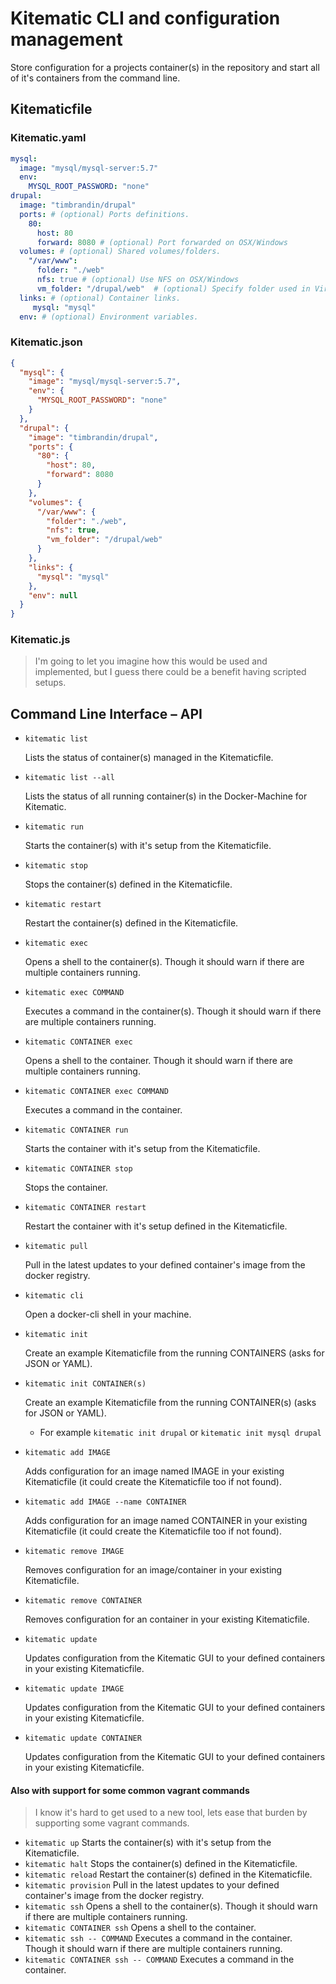 # Kitematic CLI and configuration management

Store configuration for a projects container(s) in the repository and start all of it's containers from the command line.

## Kitematicfile

### Kitematic.yaml
```yaml
mysql:
  image: "mysql/mysql-server:5.7"
  env:
    MYSQL_ROOT_PASSWORD: "none"
drupal:
  image: "timbrandin/drupal"
  ports: # (optional) Ports definitions.
    80:
      host: 80
      forward: 8080 # (optional) Port forwarded on OSX/Windows
  volumes: # (optional) Shared volumes/folders.
    "/var/www":
      folder: "./web"
      nfs: true # (optional) Use NFS on OSX/Windows
      vm_folder: "/drupal/web"  # (optional) Specify folder used in Virtual Machine on OSX/Windows
  links: # (optional) Container links.
     mysql: "mysql"
  env: # (optional) Environment variables.
```

### Kitematic.json
```json
{
  "mysql": {
    "image": "mysql/mysql-server:5.7",
    "env": {
      "MYSQL_ROOT_PASSWORD": "none"
    }
  },
  "drupal": {
    "image": "timbrandin/drupal",
    "ports": {
      "80": {
        "host": 80,
        "forward": 8080
      }
    },
    "volumes": {
      "/var/www": {
        "folder": "./web",
        "nfs": true,
        "vm_folder": "/drupal/web"
      }
    },
    "links": {
      "mysql": "mysql"
    },
    "env": null
  }
}
```

### Kitematic.js

> I'm going to let you imagine how this would be used and implemented, but I guess there could be a benefit having scripted setups.

## Command Line Interface – API

* `kitematic list`

  Lists the status of container(s) managed in the Kitematicfile.

* `kitematic list --all`

  Lists the status of all running container(s) in the Docker-Machine for Kitematic.

* `kitematic run`

  Starts the container(s) with it's setup from the Kitematicfile.

* `kitematic stop`

  Stops the container(s) defined in the Kitematicfile.

* `kitematic restart`

  Restart the container(s) defined in the Kitematicfile.

* `kitematic exec`

  Opens a shell to the container(s). Though it should warn if there are multiple containers running.

* `kitematic exec COMMAND`

  Executes a command in the container(s). Though it should warn if there are multiple containers running.

* `kitematic CONTAINER exec`

  Opens a shell to the container. Though it should warn if there are multiple containers running.

* `kitematic CONTAINER exec COMMAND`

  Executes a command in the container.

* `kitematic CONTAINER run`

  Starts the container with it's setup from the Kitematicfile.

* `kitematic CONTAINER stop`

  Stops the container.

* `kitematic CONTAINER restart`

  Restart the container with it's setup defined in the Kitematicfile.

* `kitematic pull`

  Pull in the latest updates to your defined container's image from the docker registry.

* `kitematic cli`

  Open a docker-cli shell in your machine.

* `kitematic init`

  Create an example Kitematicfile from the running CONTAINERS (asks for JSON or YAML).

* `kitematic init CONTAINER(s)`

  Create an example Kitematicfile from the running CONTAINER(s) (asks for JSON or YAML).
  * For example `kitematic init drupal` or `kitematic init mysql drupal`

* `kitematic add IMAGE`

  Adds configuration for an image named IMAGE in your existing Kitematicfile (it could create the Kitematicfile too if not found).

* `kitematic add IMAGE --name CONTAINER`

  Adds configuration for an image named CONTAINER in your existing Kitematicfile (it could create the Kitematicfile too if not found).

* `kitematic remove IMAGE`

  Removes configuration for an image/container in your existing Kitematicfile.

* `kitematic remove CONTAINER`

  Removes configuration for an container in your existing Kitematicfile.

* `kitematic update`

  Updates configuration from the Kitematic GUI to your defined containers in your existing Kitematicfile.

* `kitematic update IMAGE`

  Updates configuration from the Kitematic GUI to your defined containers in your existing Kitematicfile.

* `kitematic update CONTAINER`

  Updates configuration from the Kitematic GUI to your defined containers in your existing Kitematicfile.

#### Also with support for some common vagrant commands

> I know it's hard to get used to a new tool, lets ease that burden by supporting some vagrant commands.

* `kitematic up`
  Starts the container(s) with it's setup from the Kitematicfile.
* `kitematic halt`
  Stops the container(s) defined in the Kitematicfile.
* `kitematic reload`
  Restart the container(s) defined in the Kitematicfile.
* `kitematic provision`
  Pull in the latest updates to your defined container's image from the docker registry.
* `kitematic ssh`
  Opens a shell to the container(s). Though it should warn if there are multiple containers running.
* `kitematic CONTAINER ssh`
  Opens a shell to the container.
* `kitematic ssh -- COMMAND`
  Executes a command in the container. Though it should warn if there are multiple containers running.
* `kitematic CONTAINER ssh -- COMMAND`
  Executes a command in the container.
